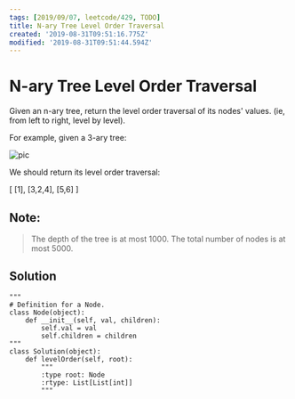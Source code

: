 ```yaml
---
tags: [2019/09/07, leetcode/429, TODO]
title: N-ary Tree Level Order Traversal
created: '2019-08-31T09:51:16.775Z'
modified: '2019-08-31T09:51:44.594Z'
---
```


# N-ary Tree Level Order Traversal

Given an n-ary tree, return the level order traversal of its nodes' values. (ie, from left to right, level by level).

For example, given a 3-ary tree:

![pic](https://assets.leetcode.com/uploads/2018/10/12/narytreeexample.png)

We should return its level order traversal:

[
     [1],
     [3,2,4],
     [5,6]
]


## Note:

> The depth of the tree is at most 1000.
> The total number of nodes is at most 5000.

## Solution

```
"""
# Definition for a Node.
class Node(object):
    def __init__(self, val, children):
        self.val = val
        self.children = children
"""
class Solution(object):
    def levelOrder(self, root):
        """
        :type root: Node
        :rtype: List[List[int]]
        """

```
